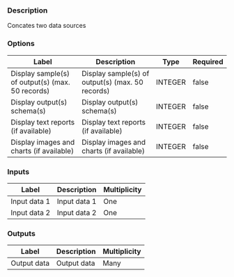 ###  Description
Concates two data sources 
###  Options
| Label | Description | Type | Required |
|---|---|---|---|
| Display sample(s) of output(s) (max. 50 records) | Display sample(s) of output(s) (max. 50 records) | INTEGER | false |
| Display output(s) schema(s) | Display output(s) schema(s) | INTEGER | false |
| Display text reports (if available) | Display text reports (if available) | INTEGER | false |
| Display images and charts (if available) | Display images and charts (if available) | INTEGER | false |
###  Inputs
| Label | Description | Multiplicity |
|---|---|---|
| Input data 1 | Input data 1 | One |
| Input data 2 | Input data 2 | One |
###  Outputs
| Label | Description | Multiplicity |
|---|---|---|
| Output data | Output data | Many |
